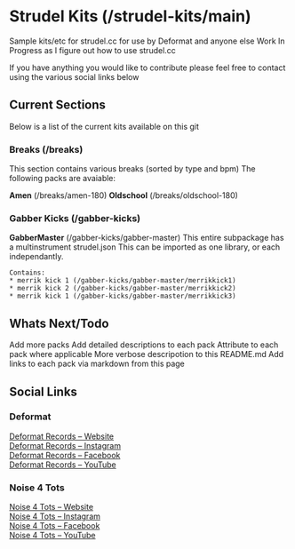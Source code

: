 # Strudel Kits (/strudel-kits/main)

Sample kits/etc for strudel.cc for use by Deformat and anyone else
Work In Progress as I figure out how to use strudel.cc

If you have anything you would like to contribute
please feel free to contact using the various social links below

## Current Sections

Below is a list of the current kits available on this git

### Breaks (/breaks)

This section contains various breaks (sorted by type and bpm)
The following packs are avaiable:

**Amen** (/breaks/amen-180) 
**Oldschool** (/breaks/oldschool-180)

### Gabber Kicks (/gabber-kicks)

**GabberMaster** (/gabber-kicks/gabber-master)
    This entire subpackage has a multinstrument strudel.json
    This can be imported as one library, or each independantly.

    Contains:
    * merrik kick 1 (/gabber-kicks/gabber-master/merrikkick1)
    * merrik kick 2 (/gabber-kicks/gabber-master/merrikkick2)
    * merrik kick 1 (/gabber-kicks/gabber-master/merrikkick3)

## Whats Next/Todo

Add more packs
Add detailed descriptions to each pack
Attribute to each pack where applicable
More verbose descripotion to this README.md
Add links to each pack via markdown from this page

## Social Links

### Deformat
[Deformat Records – Website](https://www.deformatrecords.com/)  
[Deformat Records – Instagram](https://www.instagram.com/deformat.records/)  
[Deformat Records – Facebook](https://www.facebook.com/deformat.records/)  
[Deformat Records – YouTube](https://www.youtube.com/@deformat)

### Noise 4 Tots
[Noise 4 Tots – Website](https://www.deformatrecords.com/artist/noise-4-tots/)  
[Noise 4 Tots – Instagram](https://www.instagram.com/noise4tots/)  
[Noise 4 Tots – Facebook](https://www.facebook.com/noise4tots)  
[Noise 4 Tots – YouTube](https://www.youtube.com/@noise4tots)  